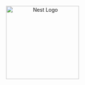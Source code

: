 <p style="text-align: center;">
  <a href="https://nestjs.com/" target="blank">
    <img src="https://nestjs.com/img/logo-small.svg" width="200" alt="Nest Logo" style="display: block; margin: 0 auto;" />
  </a>
</p>
